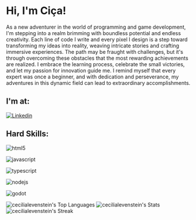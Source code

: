 # Hi, I'm Ciça!

As a new adventurer in the world of programming and game development, I'm stepping into a realm brimming with boundless potential and endless creativity. Each line of code I write and every pixel I design is a step toward transforming my ideas into reality, weaving intricate stories and crafting immersive experiences. The path may be fraught with challenges, but it's through overcoming these obstacles that the most rewarding achievements are realized. I embrace the learning process, celebrate the small victories, and let my passion for innovation guide me. I remind myself that every expert was once a beginner, and with dedication and perseverance, my adventures in this dynamic field can lead to extraordinary accomplishments.

## I'm at:


[![Linkedin](https://img.shields.io/badge/LinkedIn-0077B5?style=for-the-badge&logo=linkedin&logoColor=white)](https://www.linkedin.com/in/cecilialevenstein/)


## Hard Skills:

![html5](https://img.shields.io/badge/HTML5-E34F26?style=for-the-badge&logo=html5&logoColor=white)

![javascript](https://img.shields.io/badge/JavaScript-323330?style=for-the-badge&logo=javascript&logoColor=F7DF1E)

![typescript](https://img.shields.io/badge/TypeScript-007ACC?style=for-the-badge&logo=typescript&logoColor=white) 

![nodejs](https://img.shields.io/badge/Node%20js-339933?style=for-the-badge&logo=nodedotjs&logoColor=white)

![godot](https://img.shields.io/badge/GODOT-478CBF?logo=godot-engine&logoColor=white&style=for-the-badge)



![cecilialevenstein's Top Languages](https://github-readme-stats.vercel.app/api/top-langs/?username=cecilialevenstein&theme=vue-dark&show_icons=true&hide_border=true&layout=compact)
![cecilialevenstein's Stats](https://github-readme-stats.vercel.app/api?username=cecilialevenstein&theme=vue-dark&show_icons=true&hide_border=true&count_private=true)
![cecilialevenstein's Streak](https://github-readme-streak-stats.herokuapp.com/?user=cecilialevenstein&theme=vue-dark&hide_border=true)
